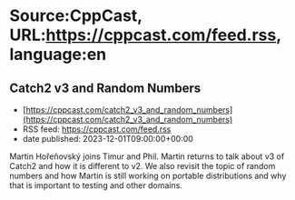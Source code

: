 # Source:CppCast, URL:https://cppcast.com/feed.rss, language:en

## Catch2 v3 and Random Numbers
 - [https://cppcast.com/catch2_v3_and_random_numbers](https://cppcast.com/catch2_v3_and_random_numbers)
 - RSS feed: https://cppcast.com/feed.rss
 - date published: 2023-12-01T09:00:00+00:00

Martin Hořeňovský joins Timur and Phil. Martin returns to talk about v3 of Catch2 and how it is different to v2. We also revisit the topic of random numbers and how Martin is still working on portable distributions and why that is important to testing and other domains.

